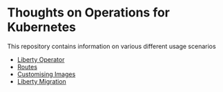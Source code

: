# Thoughts on Operations for Kubernetes
This repository contains information on various different usage scenarios
* [Liberty Operator](liberty_operator_intro_demo.md)
* [Routes](routes.md)
* [Customising Images](customising_images.md)
* [Liberty Migration](liberty_migration.md)
